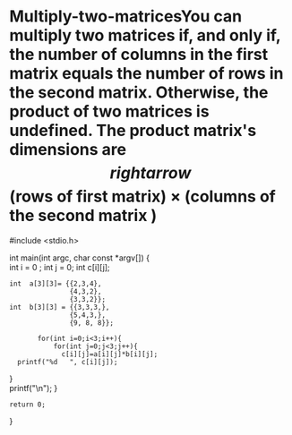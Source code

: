 # Multiply-two-matricesYou can multiply two matrices if, and only if, the number of columns in the first matrix equals the number of rows in the second matrix. Otherwise, the product of two matrices is undefined. The product matrix's dimensions are $$ rightarrow $$ (rows of first matrix) × (columns of the second matrix )
#include <stdio.h>

int main(int argc, char const *argv[])
{  
    int i = 0 ;
    int j = 0; 
    int c[i][j];

    int  a[3][3]= {{2,3,4},
                   {4,3,2}, 
                   {3,3,2}};
    int  b[3][3] = {{3,3,3,}, 
                   {5,4,3,}, 
                   {9, 8, 8}};

           for(int i=0;i<3;i++){    
               for(int j=0;j<3;j++){    
                 c[i][j]=a[i][j]*b[i][j];    
      printf("%d   ", c[i][j]);
}    
      printf("\n");
} 
    
     
    return 0;
}
